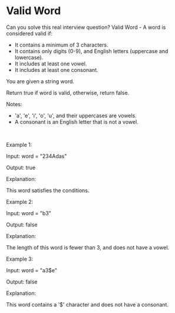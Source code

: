# Valid Word

Can you solve this real interview question? Valid Word - A word is considered valid if:

 * It contains a minimum of 3 characters.
 * It contains only digits (0-9), and English letters (uppercase and lowercase).
 * It includes at least one vowel.
 * It includes at least one consonant.

You are given a string word.

Return true if word is valid, otherwise, return false.

Notes:

 * 'a', 'e', 'i', 'o', 'u', and their uppercases are vowels.
 * A consonant is an English letter that is not a vowel.

 

Example 1:

Input: word = "234Adas"

Output: true

Explanation:

This word satisfies the conditions.

Example 2:

Input: word = "b3"

Output: false

Explanation:

The length of this word is fewer than 3, and does not have a vowel.

Example 3:

Input: word = "a3$e"

Output: false

Explanation:

This word contains a '$' character and does not have a consonant.